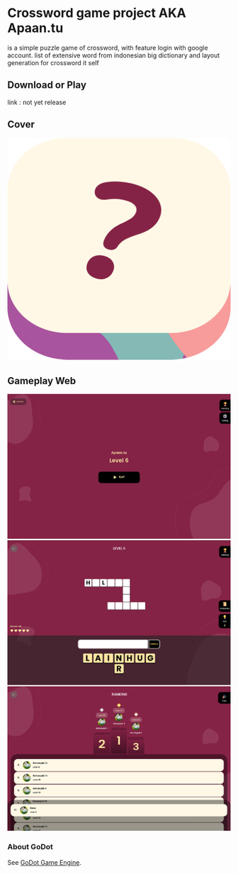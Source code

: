 # Crossword game project AKA Apaan.tu

is a simple puzzle game of crossword, with feature login with google account.
list of extensive word from indonesian big dictionary and layout generation for crossword it self


## Download or Play
link : not yet release

## Cover

<img src="https://raw.githubusercontent.com/renosyah/crossword-game-project/master/icn.png" />

## Gameplay Web

<img src="https://raw.githubusercontent.com/renosyah/crossword-game-project/master/ss/store_4.png"/>

<img src="https://raw.githubusercontent.com/renosyah/crossword-game-project/master/ss/store_5.png" />

<img src="https://raw.githubusercontent.com/renosyah/crossword-game-project/master/ss/store_6.png" />




### About GoDot
See [GoDot Game Engine](https://godotengine.org).